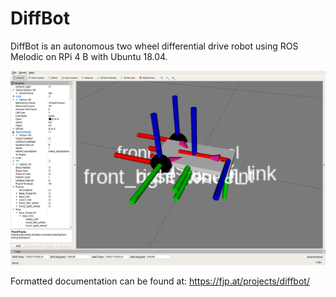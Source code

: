 # DiffBot

DiffBot is an autonomous two wheel differential drive robot using ROS Melodic on RPi 4 B with Ubuntu 18.04.


![DiffBot RViz](docs/images/rviz_diffbot_basic.png)

Formatted documentation can be found at: https://fjp.at/projects/diffbot/
